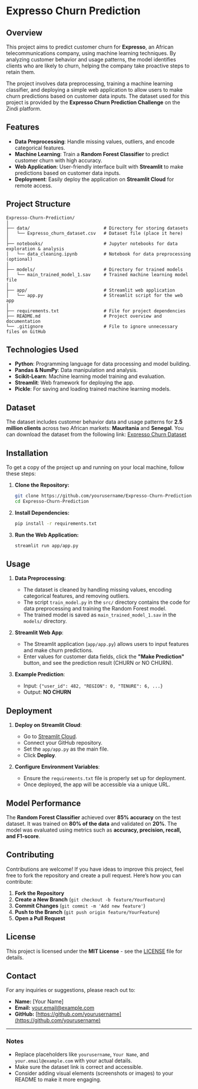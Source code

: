 
# **Expresso Churn Prediction**

## **Overview**
This project aims to predict customer churn for **Expresso**, an African telecommunications company, using machine learning techniques. By analyzing customer behavior and usage patterns, the model identifies clients who are likely to churn, helping the company take proactive steps to retain them.

The project involves data preprocessing, training a machine learning classifier, and deploying a simple web application to allow users to make churn predictions based on customer data inputs. The dataset used for this project is provided by the **Expresso Churn Prediction Challenge** on the Zindi platform.

## **Features**
- **Data Preprocessing**: Handle missing values, outliers, and encode categorical features.
- **Machine Learning**: Train a **Random Forest Classifier** to predict customer churn with high accuracy.
- **Web Application**: User-friendly interface built with **Streamlit** to make predictions based on customer data inputs.
- **Deployment**: Easily deploy the application on **Streamlit Cloud** for remote access.

## **Project Structure**
```
Expresso-Churn-Prediction/
│
├── data/                            # Directory for storing datasets
│   └── Expresso_churn_dataset.csv   # Dataset file (place it here)
│
├── notebooks/                       # Jupyter notebooks for data exploration & analysis
│   └── data_cleaning.ipynb          # Notebook for data preprocessing (optional)
│
├── models/                          # Directory for trained models
│   └── main_trained_model_1.sav     # Trained machine learning model file
│
├── app/                             # Streamlit web application
│   └── app.py                       # Streamlit script for the web app
│
├── requirements.txt                 # File for project dependencies
├── README.md                        # Project overview and documentation
└── .gitignore                       # File to ignore unnecessary files on GitHub
```

## **Technologies Used**
- **Python**: Programming language for data processing and model building.
- **Pandas & NumPy**: Data manipulation and analysis.
- **Scikit-Learn**: Machine learning model training and evaluation.
- **Streamlit**: Web framework for deploying the app.
- **Pickle**: For saving and loading trained machine learning models.

## **Dataset**
The dataset includes customer behavior data and usage patterns for **2.5 million clients** across two African markets: **Mauritania** and **Senegal**. You can download the dataset from the following link:
[Expresso Churn Dataset](https://drive.google.com/file/d/12_KUHr5NlHO_6bN5SylpkxWc-JvpJNWe/view?usp=sharing)

## **Installation**
To get a copy of the project up and running on your local machine, follow these steps:

1. **Clone the Repository:**
   ```bash
   git clone https://github.com/yourusername/Expresso-Churn-Prediction.git
   cd Expresso-Churn-Prediction
   ```

2. **Install Dependencies:**
   ```bash
   pip install -r requirements.txt
   ```

3. **Run the Web Application:**
   ```bash
   streamlit run app/app.py
   ```

## **Usage**
1. **Data Preprocessing**:
   - The dataset is cleaned by handling missing values, encoding categorical features, and removing outliers.
   - The script `train_model.py` in the `src/` directory contains the code for data preprocessing and training the Random Forest model.
   - The trained model is saved as `main_trained_model_1.sav` in the `models/` directory.

2. **Streamlit Web App**:
   - The Streamlit application (`app/app.py`) allows users to input features and make churn predictions.
   - Enter values for customer data fields, click the **"Make Prediction"** button, and see the prediction result (CHURN or NO CHURN).

3. **Example Prediction**:
   - Input: `{"user_id": 482, "REGION": 0, "TENURE": 6, ...}`
   - Output: **NO CHURN**

## **Deployment**
1. **Deploy on Streamlit Cloud**:
   - Go to [Streamlit Cloud](https://share.streamlit.io/).
   - Connect your GitHub repository.
   - Set the `app/app.py` as the main file.
   - Click **Deploy**.

2. **Configure Environment Variables**:
   - Ensure the `requirements.txt` file is properly set up for deployment.
   - Once deployed, the app will be accessible via a unique URL.

## **Model Performance**
The **Random Forest Classifier** achieved over **85% accuracy** on the test dataset. It was trained on **80% of the data** and validated on **20%**. The model was evaluated using metrics such as **accuracy, precision, recall, and F1-score**.

## **Contributing**
Contributions are welcome! If you have ideas to improve this project, feel free to fork the repository and create a pull request. Here’s how you can contribute:
1. **Fork the Repository**
2. **Create a New Branch** (`git checkout -b feature/YourFeature`)
3. **Commit Changes** (`git commit -m 'Add new feature'`)
4. **Push to the Branch** (`git push origin feature/YourFeature`)
5. **Open a Pull Request**

## **License**
This project is licensed under the **MIT License** - see the [LICENSE](LICENSE) file for details.

## **Contact**
For any inquiries or suggestions, please reach out to:
- **Name:** [Your Name]
- **Email:** your.email@example.com
- **GitHub:** [https://github.com/yourusername](https://github.com/yourusername)

---

### **Notes**
- Replace placeholders like `yourusername`, `Your Name`, and `your.email@example.com` with your actual details.
- Make sure the dataset link is correct and accessible.
- Consider adding visual elements (screenshots or images) to your README to make it more engaging.


